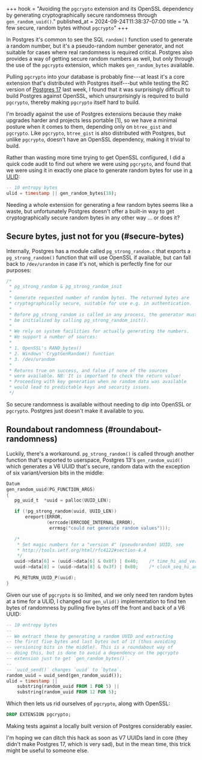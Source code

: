 +++
hook = "Avoiding the `pgcrypto` extension and its OpenSSL dependency by generating cryptographically secure randomness through `gen_random_uuid()`."
published_at = 2024-09-24T11:38:37-07:00
title = "A few secure, random bytes without `pgcrypto`"
+++

In Postgres it's common to see the SQL `random()` function used to generate a random number, but it's a pseudo-random number generator, and not suitable for cases where real randomness is required critical. Postgres also provides a way of getting secure random numbers as well, but only through the use of the `pgcrypto` extension, which makes `gen_random_bytes` available.

Pulling `pgcrypto` into your database is probably fine---at least it's a core extension that's distributed with Postgres itself---but while testing the RC version of [Postgres 17](https://www.crunchydata.com/blog/real-world-performance-gains-with-postgres-17-btree-bulk-scans) last week, I found that it was surprisingly difficult to build Postgres against OpenSSL, which unsurprisingly is required to build `pgcrypto`, thereby making `pgcrypto` itself hard to build.

I'm broadly against the use of Postgres extensions because they make upgrades harder and projects less portable [1], so we have a minimal posture when it comes to them, depending only on `btree_gist` and `pgcrypto`. Like `pgcrypto`, `btree_gist` is also distributed with Postgres, but unlike `pgcrypto`, doesn't have an OpenSSL dependency, making it trivial to build.

Rather than wasting more time trying to get OpenSSL configured, I did a quick code audit to find out where we were using `pgcrypto`, and found that we were using it in exactly one place to generate random bytes for use in [a ULID](/nanoglyphs/026-ids):

``` sql
-- 10 entropy bytes
ulid = timestamp || gen_random_bytes(10);
```

Needing a whole extension for generating a few random bytes seems like a waste, but unfortunately Postgres doesn't offer a built-in way to get cryptographically secure random bytes in any other way ... or does it?

## Secure bytes, just not for you (#secure-bytes)

Internally, Postgres has a module called `pg_strong_random.c` that exports a `pg_strong_random()` function that will use OpenSSL if available, but can fall back to `/dev/urandom` in case it's not, which is perfectly fine for our purposes:

``` c
/*
 * pg_strong_random & pg_strong_random_init
 *
 * Generate requested number of random bytes. The returned bytes are
 * cryptographically secure, suitable for use e.g. in authentication.
 *
 * Before pg_strong_random is called in any process, the generator must first
 * be initialized by calling pg_strong_random_init().
 *
 * We rely on system facilities for actually generating the numbers.
 * We support a number of sources:
 *
 * 1. OpenSSL's RAND_bytes()
 * 2. Windows' CryptGenRandom() function
 * 3. /dev/urandom
 *
 * Returns true on success, and false if none of the sources
 * were available. NB: It is important to check the return value!
 * Proceeding with key generation when no random data was available
 * would lead to predictable keys and security issues.
 */
 ```
 
So secure randomness is available without needing to dip into OpenSSL or `pgcrypto`. Postgres just doesn't make it available to you.

## Roundabout randomness (#roundabout-randomness)
 
Luckily, there's a workaround. `pg_strong_random()` is called through another function that's exported to userspace, Postgres 13's `gen_random_uuid()` which generates a V6 UUID that's secure, random data with the exception of six variant/version bits in the middle:
 
 ``` c
Datum
gen_random_uuid(PG_FUNCTION_ARGS)
{
    pg_uuid_t  *uuid = palloc(UUID_LEN);

    if (!pg_strong_random(uuid, UUID_LEN))
        ereport(ERROR,
                (errcode(ERRCODE_INTERNAL_ERROR),
                 errmsg("could not generate random values")));

    /*
     * Set magic numbers for a "version 4" (pseudorandom) UUID, see
     * http://tools.ietf.org/html/rfc4122#section-4.4
     */
    uuid->data[6] = (uuid->data[6] & 0x0f) | 0x40;    /* time_hi_and_version */
    uuid->data[8] = (uuid->data[8] & 0x3f) | 0x80;    /* clock_seq_hi_and_reserved */

    PG_RETURN_UUID_P(uuid);
}
```

Given our use of `pgcrypto` is so limited, and we only need ten random bytes at a time for a ULID, I changed our `gen_ulid()` implementation to find ten bytes of randomness by pulling five bytes off the front and back of a V6 UUID:

``` sql
-- 10 entropy bytes
--
-- We extract these by generating a random UUID and extracting
-- the first five bytes and last bytes out of it (thus avoiding
-- versioning bits in the middle). This is a roundabout way of
-- doing this, but is done to avoid a dependency on the pgcrypto
-- extension just to get `gen_random_bytes()`.
--
-- `uuid_send()` changes `uuid` to `bytea`.
random_uuid = uuid_send(gen_random_uuid());
ulid = timestamp ||
    substring(random_uuid FROM 1 FOR 5) ||
    substring(random_uuid FROM 12 FOR 5);
```

Which then lets us rid ourselves of `pgcrypto`, along with OpenSSL:

``` sql
DROP EXTENSION pgcrypto;
```

Making tests against a locally built version of Postgres considerably easier.

I'm hoping we can ditch this hack as soon as V7 UUIDs land in core (they didn't make Postgres 17, which is very sad), but in the mean time, this trick might be useful to someone else.